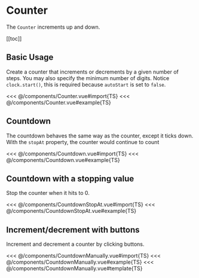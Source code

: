 <script setup lang="ts">
import Counter from '../components/Counter.vue';
import Countdown from '../components/Countdown.vue';
import CountdownStopAt from '../components/CountdownStopAt.vue';
import CountdownManually from '../components/CountdownManually.vue';
</script>

# Counter

The `Counter` increments up and down.

[[toc]]

## Basic Usage

Create a counter that increments or decrements by a given number of steps. You may also specify the minimum number of digits. Notice `clock.start()`, this is required because `autoStart` is set to `false`.

<Counter />

<<< @/components/Counter.vue#import{TS}
<<< @/components/Counter.vue#example{TS}

## Countdown

The countdown behaves the same way as the counter, except it ticks down. With the `stopAt` property, the counter would continue to count

<Countdown />

<<< @/components/Countdown.vue#import{TS}
<<< @/components/Countdown.vue#example{TS}

## Countdown with a stopping value

Stop the counter when it hits to 0.

<CountdownStopAt />

<<< @/components/CountdownStopAt.vue#import{TS}
<<< @/components/CountdownStopAt.vue#example{TS}

## Increment/decrement with buttons

Increment and decrement a counter by clicking buttons.

<CountdownManually />

<<< @/components/CountdownManually.vue#import{TS}
<<< @/components/CountdownManually.vue#example{TS}
<<< @/components/CountdownManually.vue#template{TS}
